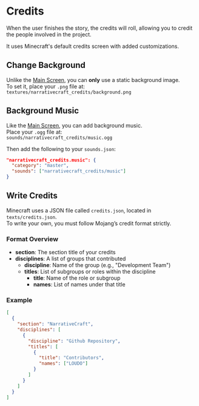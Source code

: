 # Credits

When the user finishes the story, the credits will roll, allowing you to credit the people involved in the project.

It uses Minecraft's default credits screen with added customizations.

## Change Background

Unlike the [Main Screen](/customizations/main-menu), you can **only** use a static background image.  
To set it, place your `.png` file at:  
`textures/narrativecraft_credits/background.png`

## Background Music

Like the [Main Screen](/customizations/main-menu), you can add background music.  
Place your `.ogg` file at:  
`sounds/narrativecraft_credits/music.ogg`

Then add the following to your `sounds.json`:

```json
"narrativecraft_credits.music": {
  "category": "master",
  "sounds": ["narrativecraft_credits/music"]
}
```

## Write Credits

Minecraft uses a JSON file called `credits.json`, located in `texts/credits.json`.  
To write your own, you must follow Mojang’s credit format strictly.

### Format Overview

- **section**: The section title of your credits
- **disciplines**: A list of groups that contributed
  - **discipline**: Name of the group (e.g., "Development Team")
  - **titles**: List of subgroups or roles within the discipline
    - **title**: Name of the role or subgroup
    - **names**: List of names under that title

### Example

```json
[
  {
    "section": "NarrativeCraft",
    "disciplines": [
      {
        "discipline": "Github Repository",
        "titles": [
          {
            "title": "Contributors",
            "names": ["LOUDO"]
          }
        ]
      }
    ]
  }
]
```
